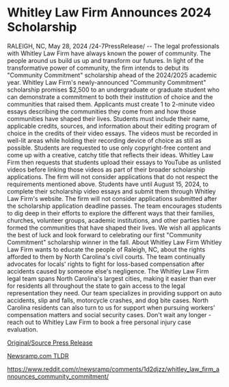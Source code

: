 # Whitley Law Firm Announces 2024 Scholarship

RALEIGH, NC, May 28, 2024 /24-7PressRelease/ -- The legal professionals with Whitley Law Firm have always known the power of community. The people around us build us up and transform our futures. In light of the transformative power of community, the firm intends to debut its "Community Commitment" scholarship ahead of the 2024/2025 academic year.  Whitley Law Firm's newly-announced "Community Commitment" scholarship promises $2,500 to an undergraduate or graduate student who can demonstrate a commitment to both their institution of choice and the communities that raised them. Applicants must create 1 to 2-minute video essays describing the communities they come from and how those communities have shaped their lives.  Students must include their name, applicable credits, sources, and information about their editing program of choice in the credits of their video essays. The videos must be recorded in well-lit areas while holding their recording device of choice as still as possible. Students are requested to use only copyright-free content and come up with a creative, catchy title that reflects their ideas. Whitley Law Firm then requests that students upload their essays to YouTube as unlisted videos before linking those videos as part of their broader scholarship applications.  The firm will not consider applications that do not respect the requirements mentioned above.   Students have until August 15, 2024, to complete their scholarship video essays and submit them through Whitley Law Firm's website. The firm will not consider applications submitted after the scholarship application deadline passes.  The team encourages students to dig deep in their efforts to explore the different ways that their families, churches, volunteer groups, academic institutions, and other parties have formed the communities that have shaped their lives. We wish all applicants the best of luck and look forward to celebrating our first "Community Commitment" scholarship winner in the fall.  About Whitley Law Firm  Whitley Law Firm wants to educate the people of Raleigh, NC, about the rights afforded to them by North Carolina's civil courts. The team continually advocates for locals' rights to fight for loss-based compensation after accidents caused by someone else's negligence.  The Whitley Law Firm legal team spans North Carolina's largest cities, making it easier than ever for residents all throughout the state to gain access to the legal representation they need.   Our team specializes in providing support on auto accidents, slip and falls, motorcycle crashes, and dog bite cases. North Carolina residents can also turn to us for support when pursuing workers' compensation matters and social security cases. Don't wait any longer - reach out to Whitley Law Firm to book a free personal injury case evaluation. 

[Original/Source Press Release](https://www.24-7pressrelease.com/press-release/511196/whitley-law-firm-announces-2024-scholarship)
                    

[Newsramp.com TLDR](None) 

https://www.reddit.com/r/newsramp/comments/1d2djzz/whitley_law_firm_announces_community_commitment/